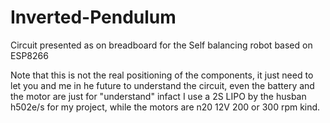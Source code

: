 # Inverted-Pendulum
Circuit presented as on breadboard for the Self balancing robot based on ESP8266

Note that this is not the real positioning of the components, it just need to let you and me in he future to understand the circuit, even the battery and the motor are just for "understand" infact I use a 2S LIPO by the husban h502e/s for my project, while the motors are n20 12V 200 or 300 rpm kind.



